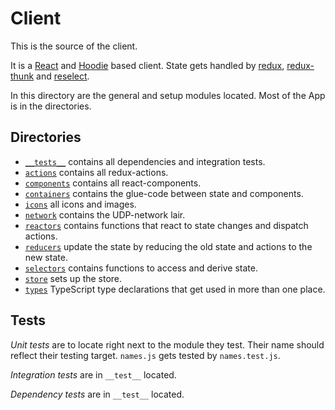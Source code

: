 # Client

This is the source of the client.

It is a [React](https://reactjs.org/) and [Hoodie](http://hood.ie/) based client. State gets handled by [redux](https://redux.js.org/), [redux-thunk](https://github.com/reduxjs/redux-thunk) and [reselect](https://www.npmjs.com/package/reselect).

In this directory are the general and setup modules located. Most of the App is in the directories.

## Directories

- [`__tests__`](./__tests__) contains all dependencies and integration tests.
- [`actions`](./actions) contains all redux-actions.
- [`components`](./components) contains all react-components.
- [`containers`](./containers) contains the glue-code between state and components.
- [`icons`](./icons) all icons and images.
- [`network`](./network) contains the UDP-network lair.
- [`reactors`](./reactors) contains functions that react to state changes and dispatch actions.
- [`reducers`]('./reducers) update the state by reducing the old state and actions to the new state.
- [`selectors`](./selectors) contains functions to access and derive state.
- [`store`](./store) sets up the store.
- [`types`](./types) TypeScript type declarations that get used in more than one place.

## Tests

*Unit tests* are to locate right next to the module they test. Their name should reflect their testing target. `names.js` gets tested by `names.test.js`.

*Integration tests* are in `__test__` located.

*Dependency tests* are in `__test__` located.
